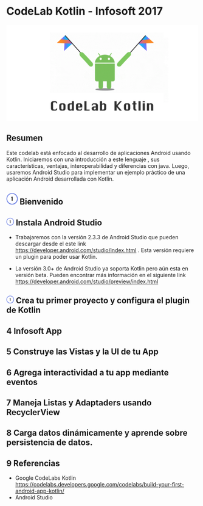 # CodeLab Kotlin - Infosoft 2017

![alt text](./CodeLabKotlinInfosoft2017.png)

## Resumen

Este codelab está enfocado al desarrollo de aplicaciones Android usando Kotlin. Iniciaremos con una introducción a este lenguaje , sus características, ventajas, interoperabilidad y diferencias con java. Luego, usaremos Android Studio para implementar  un ejemplo práctico de una aplicación Android desarrollada con Kotlin.

## <img src="./01.png" height="30" width="30" > Bienvenido

## <img src="./01.png" height="20" width="20" >  Instala Android Studio

- Trabajaremos con la versión 2.3.3 de Android Studio que pueden descargar desde el este link https://developer.android.com/studio/index.html . Esta versión requiere un plugin para poder usar Kotlin.

- La versión 3.0+ de Android Studio ya soporta Kotlin pero aún esta en versión beta. Pueden encontrar más información en el siguiente link https://developer.android.com/studio/preview/index.html

## <img src="./01.png" height="20" width="20" > Crea tu primer proyecto y configura el plugin de Kotlin

## 4 Infosoft App

## 5 Construye las Vistas y la UI de tu App

## 6 Agrega interactividad  a tu app mediante eventos

## 7 Maneja Listas y Adaptaders usando RecyclerView

## 8 Carga datos dinámicamente y aprende sobre persistencia de datos.

## 9 Referencias 

- Google CodeLabs Kotlin https://codelabs.developers.google.com/codelabs/build-your-first-android-app-kotlin/
- Android Studio 

